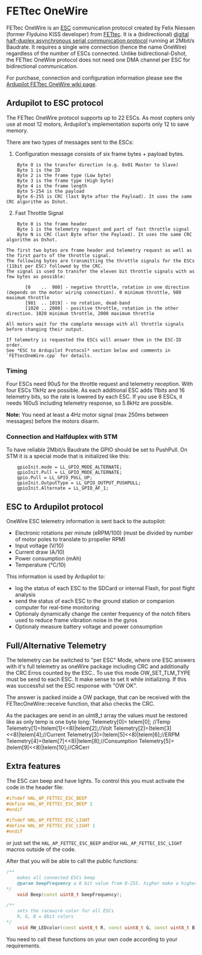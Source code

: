 # FETtec OneWire

FETtec OneWire is an [ESC](https://en.wikipedia.org/wiki/Electronic_speed_control) communication protocol created by Felix Niessen (former Flyduino KISS developer) from [FETtec](https://fettec.net).
It is a (bidirectional) [digital half-duplex asynchronous serial communication protocol](https://en.wikipedia.org/wiki/Asynchronous_serial_communication) running at 2Mbit/s Baudrate. It requires a single wire connection (hence the name OneWire) regardless of the number of ESCs connected.
Unlike bidirectional-Dshot, the FETtec OneWire protocol does not need one DMA channel per ESC for bidirectional communication. 

For purchase, connection and configuration information please see the [Ardupilot FETtec OneWire wiki page](https://ardupilot.org/copter/docs/common-fettec-onewire.html).





## Ardupilot to ESC protocol

The FETtec OneWire protocol supports up to 22 ESCs. As most copters only use at most 12 motors, Ardupilot's implementation suports only 12 to save memory.

There are two types of messages sent to the ESCs:

1. Configuration message consists of six frame bytes + payload bytes.

```
    Byte 0 is the transfer direction (e.g. 0x01 Master to Slave)
    Byte 1 is the ID
    Byte 2 is the frame type (Low byte)
    Byte 3 is the frame type (High byte)
    Byte 4 is the frame length
    Byte 5-254 is the payload
    Byte 6-255 is CRC (last Byte after the Payload). It uses the same CRC algorithm as Dshot.
```	

2. Fast Throttle Signal

```
    Byte 0 is the frame header
    Byte 1 is the telemetry request and part of fast throttle signal
    Byte N is CRC (last Byte after the Payload). It uses the same CRC algorithm as Dshot.
```	
    The first two bytes are frame header and telemetry request as well as the first parts of the throttle signal.
    The following bytes are transmitting the throttle signals for the ESCs (11bit per ESC) followed by the CRC.
    The signal is used to transfer the eleven bit throttle signals with as few bytes as possible:
```
       [0    ..  980] - negative throttle, rotation in one direction (depends on the motor wiring connection). 0 minimum throttle, 980 maximum throttle
       [981  .. 1019] - no rotation, dead-band
       [1020 .. 2000] - positive throttle, rotation in the other direction. 1020 minimum throttle, 2000 maximum throttle
```
    All motors wait for the complete message with all throttle signals before changing their output.

    If telemetry is requested the ESCs will answer them in the ESC-ID order.
    See *ESC to Ardupilot Protocol* section below and comments in `FETtecOneWire.cpp` for details.
	

### Timing

Four ESCs need 90uS for the throttle request and telemetry reception. With four ESCs 11kHz are possible. As each additional ESC adds 11bits	and 16 telemetry bits, so the rate is lowered by each ESC. If you use 8 ESCs, it needs 160uS including telemetry response, so 5.8kHz are possible. 
	
**Note:** You need at least a 4Hz motor signal (max 250ms between messages) before the motors disarm.

### Connection and Halfduplex with STM

To have reliable 2Mbit/s Baudrate the GPIO should be set to PushPull.
On STM it is a special mode that is initialized like this:

```
    gpioInit.mode = LL_GPIO_MODE_ALTERNATE;
    gpioInit.Pull = LL_GPIO_MODE_ALTERNATE;
    gpio.Pull = LL_GPIO_PULL_UP;
    gpioInit.OutputType = LL_GPIO_OUTPUT_PUSHPULL;
    gpioInit.Alternate = LL_GPIO_AF_1;
```	
	
## ESC to Ardupilot protocol

OneWire ESC telemetry information is sent back to the autopilot:

- Electronic rotations per minute (eRPM/100) (must be divided by number of motor poles to translate to propeller RPM)
- Input voltage (V/10)
- Current draw (A/10)
- Power consumption (mAh)
- Temperature (°C/10)

This information is used by Ardupilot to:

- log the status of each ESC to the SDCard or internal Flash, for post flight analysis
- send the status of each ESC to the ground station or companion computer for real-time monitoring
- Optionaly dynamically change the center frequency of the notch filters used to reduce frame vibration noise in the gyros
- Optionaly measure battery voltage and power consumption


## Full/Alternative Telemetry
The telemetry can be switched to "per ESC" Mode, where one ESC answers with it's full telemetry as oneWire package including CRC and additionally the CRC Erros counted by the ESC..
To use this mode OW_SET_TLM_TYPE must be send to each ESC. It make sense to set it while initializing.
If this was successful set the ESC response with "OW OK".

The answer is packed inside a OW package, that can be received with the FETtecOneWire::receive function, that also checks the CRC.

As the packages are send in an uInt8_t array the values must be restored like as only temp is one byte long:
        Telemetry[0]= telem[0]; //Temp
        Telemetry[1]=(telem[1]<<8)|telem[2];//Volt
        Telemetry[2]=(telem[3]<<8)|telem[4];//Current
        Telemetry[3]=(telem[5]<<8)|telem[6];//ERPM
        Telemetry[4]=(telem[7]<<8)|telem[8];//Consumption
        Telemetry[5]=(telem[9]<<8)|telem[10];//CRCerr




## Extra features

The ESC can beep and have lights. To control this you must activate the code in the header file:

```C++
#ifndef HAL_AP_FETTEC_ESC_BEEP
#define HAL_AP_FETTEC_ESC_BEEP 1
#endif

#ifndef HAL_AP_FETTEC_ESC_LIGHT
#define HAL_AP_FETTEC_ESC_LIGHT 1
#endif
```

or just set the `HAL_AP_FETTEC_ESC_BEEP` and/or `HAL_AP_FETTEC_ESC_LIGHT` macros outside of the code.

After that you will be able to call the public functions:

```C++
/**
    makes all connected ESCs beep
    @param beepFrequency a 8 bit value from 0-255. higher make a higher beep
*/
    void Beep(const uint8_t beepFrequency);

/**
    sets the racewire color for all ESCs
    R, G, B = 8bit colors
*/
    void RW_LEDcolor(const uint8_t R, const uint8_t G, const uint8_t B);
```

You need to call these functions on your own code according to your requirements.
